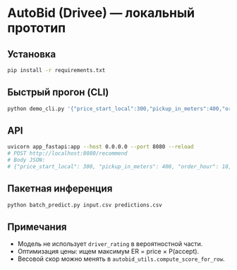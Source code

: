 # AutoBid (Drivee) — локальный прототип

## Установка
```bash
pip install -r requirements.txt
```

## Быстрый прогон (CLI)
```bash
python demo_cli.py '{"price_start_local":300,"pickup_in_meters":400,"order_hour":18,"order_dow":4}'
```

## API
```bash
uvicorn app_fastapi:app --host 0.0.0.0 --port 8080 --reload
# POST http://localhost:8080/recommend
# Body JSON:
# {"price_start_local": 300, "pickup_in_meters": 400, "order_hour": 18, "order_dow": 4}
```

## Пакетная инференция
```bash
python batch_predict.py input.csv predictions.csv
```

## Примечания
- Модель не использует `driver_rating` в вероятностной части.
- Оптимизация цены: ищем максимум ER = price × P(accept).
- Весовой скор можно менять в `autobid_utils.compute_score_for_row`.
